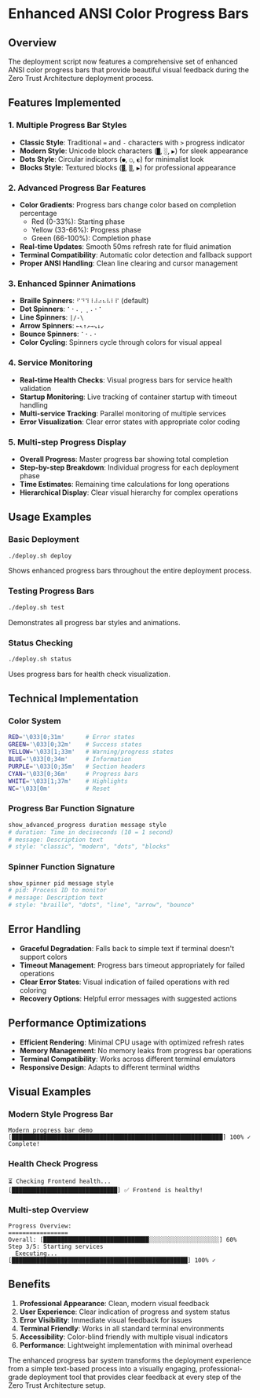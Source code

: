 # Enhanced ANSI Color Progress Bars

## Overview
The deployment script now features a comprehensive set of enhanced ANSI color progress bars that provide beautiful visual feedback during the Zero Trust Architecture deployment process.

## Features Implemented

### 1. Multiple Progress Bar Styles
- **Classic Style**: Traditional `=` and `-` characters with `>` progress indicator
- **Modern Style**: Unicode block characters (`█`, `░`, `▶`) for sleek appearance
- **Dots Style**: Circular indicators (`●`, `○`, `◐`) for minimalist look
- **Blocks Style**: Textured blocks (`▓`, `▒`, `▶`) for professional appearance

### 2. Advanced Progress Bar Features
- **Color Gradients**: Progress bars change color based on completion percentage
  - Red (0-33%): Starting phase
  - Yellow (33-66%): Progress phase  
  - Green (66-100%): Completion phase
- **Real-time Updates**: Smooth 50ms refresh rate for fluid animation
- **Terminal Compatibility**: Automatic color detection and fallback support
- **Proper ANSI Handling**: Clean line clearing and cursor management

### 3. Enhanced Spinner Animations
- **Braille Spinners**: `⠋⠙⠹⠸⠼⠴⠦⠧⠇⠏` (default)
- **Dot Spinners**: `⠁⠂⠄⡀⢀⠠⠐⠈`
- **Line Spinners**: `|/-\`
- **Arrow Spinners**: `←↖↑↗→↘↓↙`
- **Bounce Spinners**: `⠁⠂⠄⠂`
- **Color Cycling**: Spinners cycle through colors for visual appeal

### 4. Service Monitoring
- **Real-time Health Checks**: Visual progress bars for service health validation
- **Startup Monitoring**: Live tracking of container startup with timeout handling
- **Multi-service Tracking**: Parallel monitoring of multiple services
- **Error Visualization**: Clear error states with appropriate color coding

### 5. Multi-step Progress Display
- **Overall Progress**: Master progress bar showing total completion
- **Step-by-step Breakdown**: Individual progress for each deployment phase
- **Time Estimates**: Remaining time calculations for long operations
- **Hierarchical Display**: Clear visual hierarchy for complex operations

## Usage Examples

### Basic Deployment
```bash
./deploy.sh deploy
```
Shows enhanced progress bars throughout the entire deployment process.

### Testing Progress Bars
```bash
./deploy.sh test
```
Demonstrates all progress bar styles and animations.

### Status Checking
```bash
./deploy.sh status
```
Uses progress bars for health check visualization.

## Technical Implementation

### Color System
```bash
RED='\033[0;31m'      # Error states
GREEN='\033[0;32m'    # Success states
YELLOW='\033[1;33m'   # Warning/progress states
BLUE='\033[0;34m'     # Information
PURPLE='\033[0;35m'   # Section headers
CYAN='\033[0;36m'     # Progress bars
WHITE='\033[1;37m'    # Highlights
NC='\033[0m'          # Reset
```

### Progress Bar Function Signature
```bash
show_advanced_progress duration message style
# duration: Time in deciseconds (10 = 1 second)
# message: Description text
# style: "classic", "modern", "dots", "blocks"
```

### Spinner Function Signature
```bash
show_spinner pid message style
# pid: Process ID to monitor
# message: Description text  
# style: "braille", "dots", "line", "arrow", "bounce"
```

## Error Handling
- **Graceful Degradation**: Falls back to simple text if terminal doesn't support colors
- **Timeout Management**: Progress bars timeout appropriately for failed operations
- **Clear Error States**: Visual indication of failed operations with red coloring
- **Recovery Options**: Helpful error messages with suggested actions

## Performance Optimizations
- **Efficient Rendering**: Minimal CPU usage with optimized refresh rates
- **Memory Management**: No memory leaks from progress bar operations
- **Terminal Compatibility**: Works across different terminal emulators
- **Responsive Design**: Adapts to different terminal widths

## Visual Examples

### Modern Style Progress Bar
```
Modern progress bar demo
[████████████████████████████████████████████████████████████] 100% ✓ Complete!
```

### Health Check Progress
```
⏳ Checking Frontend health...
[██████████████████████████████] ✅ Frontend is healthy!
```

### Multi-step Overview
```
Progress Overview:
=================
Overall: [██████████████████████████████░░░░░░░░░░░░░░░░░░░░] 60%
Step 3/5: Starting services
  Executing...
[██████████████████████████████████████████████████] 100% ✓
```

## Benefits
1. **Professional Appearance**: Clean, modern visual feedback
2. **User Experience**: Clear indication of progress and system status
3. **Error Visibility**: Immediate visual feedback for issues
4. **Terminal Friendly**: Works in all standard terminal environments
5. **Accessibility**: Color-blind friendly with multiple visual indicators
6. **Performance**: Lightweight implementation with minimal overhead

The enhanced progress bar system transforms the deployment experience from a simple text-based process into a visually engaging, professional-grade deployment tool that provides clear feedback at every step of the Zero Trust Architecture setup.